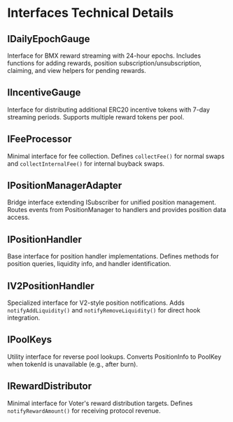 # Interfaces Technical Details

## IDailyEpochGauge

Interface for BMX reward streaming with 24-hour epochs. Includes functions for adding rewards, position subscription/unsubscription, claiming, and view helpers for pending rewards.

## IIncentiveGauge

Interface for distributing additional ERC20 incentive tokens with 7-day streaming periods. Supports multiple reward tokens per pool.

## IFeeProcessor

Minimal interface for fee collection. Defines `collectFee()` for normal swaps and `collectInternalFee()` for internal buyback swaps.

## IPositionManagerAdapter

Bridge interface extending ISubscriber for unified position management. Routes events from PositionManager to handlers and provides position data access.

## IPositionHandler

Base interface for position handler implementations. Defines methods for position queries, liquidity info, and handler identification.

## IV2PositionHandler

Specialized interface for V2-style position notifications. Adds `notifyAddLiquidity()` and `notifyRemoveLiquidity()` for direct hook integration.

## IPoolKeys

Utility interface for reverse pool lookups. Converts PositionInfo to PoolKey when tokenId is unavailable (e.g., after burn).

## IRewardDistributor

Minimal interface for Voter's reward distribution targets. Defines `notifyRewardAmount()` for receiving protocol revenue.
